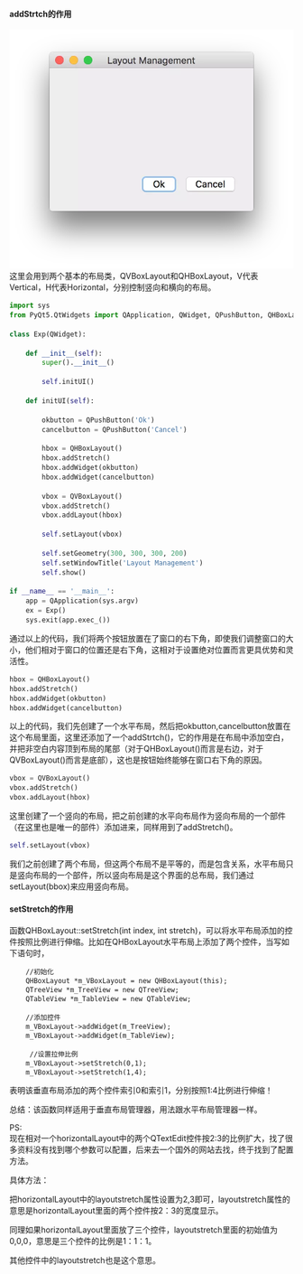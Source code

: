 #### addStrtch的作用
![](assets/markdown-img-paste-20190317203430772.png)
这里会用到两个基本的布局类，QVBoxLayout和QHBoxLayout，V代表Vertical，H代表Horizontal，分别控制竖向和横向的布局。

```python
import sys
from PyQt5.QtWidgets import QApplication, QWidget, QPushButton, QHBoxLayout, QVBoxLayout

class Exp(QWidget):

    def __init__(self):
        super().__init__()

        self.initUI()

    def initUI(self):

        okbutton = QPushButton('Ok')
        cancelbutton = QPushButton('Cancel')

        hbox = QHBoxLayout()
        hbox.addStretch()
        hbox.addWidget(okbutton)
        hbox.addWidget(cancelbutton)

        vbox = QVBoxLayout()
        vbox.addStretch()
        vbox.addLayout(hbox)

        self.setLayout(vbox)

        self.setGeometry(300, 300, 300, 200)
        self.setWindowTitle('Layout Management')
        self.show()

if __name__ == '__main__':
    app = QApplication(sys.argv)
    ex = Exp()
    sys.exit(app.exec_())
```
通过以上的代码，我们将两个按钮放置在了窗口的右下角，即使我们调整窗口的大小，他们相对于窗口的位置还是右下角，这相对于设置绝对位置而言更具优势和灵活性。

```python
hbox = QHBoxLayout()
hbox.addStretch()
hbox.addWidget(okbutton)
hbox.addWidget(cancelbutton)
```
以上的代码，我们先创建了一个水平布局，然后把okbutton,cancelbutton放置在这个布局里面，这里还添加了一个addStrtch()，它的作用是在布局中添加空白，并把非空白内容顶到布局的尾部（对于QHBoxLayout()而言是右边，对于QVBoxLayout()而言是底部），这也是按钮始终能够在窗口右下角的原因。

```python
vbox = QVBoxLayout()
vbox.addStretch()
vbox.addLayout(hbox)
```
这里创建了一个竖向的布局，把之前创建的水平向布局作为竖向布局的一个部件（在这里也是唯一的部件）添加进来，同样用到了addStretch()。

```python
self.setLayout(vbox)
```
我们之前创建了两个布局，但这两个布局不是平等的，而是包含关系，水平布局只是竖向布局的一个部件，所以竖向布局是这个界面的总布局，我们通过setLayout(bbox)来应用竖向布局。

#### setStretch的作用
函数QHBoxLayout::setStretch(int index, int stretch)，可以将水平布局添加的控件按照比例进行伸缩。比如在QHBoxLayout水平布局上添加了两个控件，当写如下语句时，
```
    //初始化
    QHBoxLayout *m_VBoxLayout = new QHBoxLayout(this);
    QTreeView *m_TreeView = new QTreeView;
    QTableView *m_TableView = new QTableView;
    
    //添加控件
    m_VBoxLayout->addWidget(m_TreeView);        
    m_VBoxLayout->addWidget(m_TableView);
    
     //设置拉伸比例
    m_VBoxLayout->setStretch(0,1);             
    m_VBoxLayout->setStretch(1,4);
```
表明该垂直布局添加的两个控件索引0和索引1，分别按照1:4比例进行伸缩！

总结：该函数同样适用于垂直布局管理器，用法跟水平布局管理器一样。

PS:  
现在相对一个horizontalLayout中的两个QTextEdit控件按2:3的比例扩大，找了很多资料没有找到哪个参数可以配置，后来去一个国外的网站去找，终于找到了配置方法。

具体方法：

把horizontalLayout中的layoutstretch属性设置为2,3即可，layoutstretch属性的意思是horizontalLayout里面的两个控件按2：3的宽度显示。

同理如果horizontalLayout里面放了三个控件，layoutstretch里面的初始值为0,0,0，意思是三个控件的比例是1：1：1。

其他控件中的layoutstretch也是这个意思。

